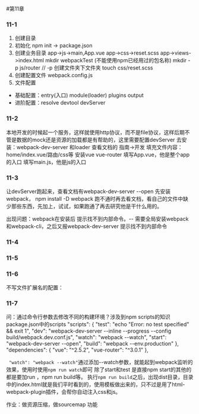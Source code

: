 #第11章
### 11-1
1. 创建目录
2. 初始化 npm init -> package.json
3. 创建业务目录
    app->js->main,App.vue
    app->css->reset.scss
    app->views->index.html
mkdir webpackTest (不能使用npm已经用过的包名称)
mkdir -p js/router // -p 创建文件夹下文件夹
touch css/reset.scss
4. 创建配置文件 webpack.config.js
5. 文件配置
 * 基础配置：entry(入口) module(loader) plugins output
 * 进阶配置：resolve devtool devServer
### 11-2
本地开发的时候起一个服务，这样就使用http协议，而不是file协议，这样后期不管是数据的mock还是资源的加载都是有帮助的，这里需要配置devServer
去安装：webpack-dev-server 和loader
查看文档的 指南->开发
填充文件内容：home/index.vue/路由/css等
安装vue vue-router
填写App.vue，他是整个app的入口
填写main.js，他是js的入口
### 11-3
让devServer跑起来，查看文档有webpack-dev-server --open
先安装webpack， npm install -D webpack
跑不通时再去看文档，看自己的文件中缺少那些东西，先加上，试试，如果跑通了再去研究他是干什么用的。

出现问题：webpack在安装后 提示找不到内部命令。-- 需要全局安装webpack和webpack-cli，之后又报webpack-dev-server 提示找不到内部命令
### 11-4

### 11-5

### 11-6

不写文件扩展名的配置：
      
### 11-7
问：通过命令行参数去修改不同的构建环境？涉及到npm scripts的知识
package.json中的scripts
    "scripts": {
        "test": "echo \"Error: no test specified\" && exit 1",
        "dev": "webpack-dev-server --inline --progress --config build/webpack.dev.conf.js",
        "watch": "webpack --watch",
        "start": "webpack-dev-server --open",
        "build": "webpack --env.production"
    },
    "dependencies": {
      "vue": "^2.5.2",
      "vue-router": "^3.0.1"
    },

` "watch": "webpack --watch"`通过添加--watch参数，就能起到webpack监听的效果，使用时使用`npm run watch`即可
除了start和test 是直接npm start的其他的都是要加run ，npm run build等。
执行`npm run build`之后，出现dist目录，目录中的index.html就是我们平时看到的，使用模板做出来的，只不过是用了html-webpack-plugin插件，会帮你自动注入css和js。

作业：做资源压缩，做sourcemap 功能
